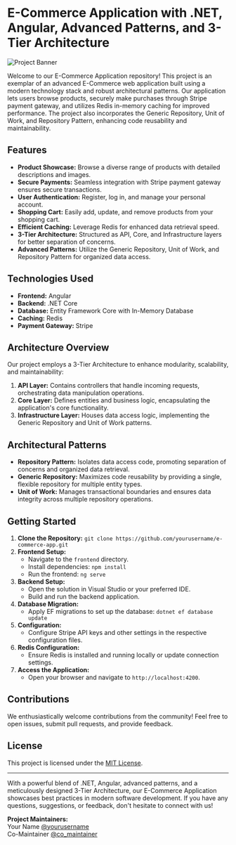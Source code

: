 # E-Commerce Application with .NET, Angular, Advanced Patterns, and 3-Tier Architecture

![Project Banner](link_to_banner_image)

Welcome to our E-Commerce Application repository! This project is an exemplar of an advanced E-Commerce web application built using a modern technology stack and robust architectural patterns. Our application lets users browse products, securely make purchases through Stripe payment gateway, and utilizes Redis in-memory caching for improved performance. The project also incorporates the Generic Repository, Unit of Work, and Repository Pattern, enhancing code reusability and maintainability.

## Features

- **Product Showcase:** Browse a diverse range of products with detailed descriptions and images.
- **Secure Payments:** Seamless integration with Stripe payment gateway ensures secure transactions.
- **User Authentication:** Register, log in, and manage your personal account.
- **Shopping Cart:** Easily add, update, and remove products from your shopping cart.
- **Efficient Caching:** Leverage Redis for enhanced data retrieval speed.
- **3-Tier Architecture:** Structured as API, Core, and Infrastructure layers for better separation of concerns.
- **Advanced Patterns:** Utilize the Generic Repository, Unit of Work, and Repository Pattern for organized data access.

## Technologies Used

- **Frontend:** Angular
- **Backend:** .NET Core
- **Database:** Entity Framework Core with In-Memory Database
- **Caching:** Redis
- **Payment Gateway:** Stripe

## Architecture Overview

Our project employs a 3-Tier Architecture to enhance modularity, scalability, and maintainability:

1. **API Layer:** Contains controllers that handle incoming requests, orchestrating data manipulation operations.
2. **Core Layer:** Defines entities and business logic, encapsulating the application's core functionality.
3. **Infrastructure Layer:** Houses data access logic, implementing the Generic Repository and Unit of Work patterns.

## Architectural Patterns

- **Repository Pattern:** Isolates data access code, promoting separation of concerns and organized data retrieval.
- **Generic Repository:** Maximizes code reusability by providing a single, flexible repository for multiple entity types.
- **Unit of Work:** Manages transactional boundaries and ensures data integrity across multiple repository operations.

## Getting Started

1. **Clone the Repository:** `git clone https://github.com/yourusername/e-commerce-app.git`
2. **Frontend Setup:**
   - Navigate to the `frontend` directory.
   - Install dependencies: `npm install`
   - Run the frontend: `ng serve`
3. **Backend Setup:**
   - Open the solution in Visual Studio or your preferred IDE.
   - Build and run the backend application.
4. **Database Migration:**
   - Apply EF migrations to set up the database: `dotnet ef database update`
5. **Configuration:**
   - Configure Stripe API keys and other settings in the respective configuration files.
6. **Redis Configuration:**
   - Ensure Redis is installed and running locally or update connection settings.
7. **Access the Application:**
   - Open your browser and navigate to `http://localhost:4200`.

## Contributions

We enthusiastically welcome contributions from the community! Feel free to open issues, submit pull requests, and provide feedback.

## License

This project is licensed under the [MIT License](link_to_license).

---

With a powerful blend of .NET, Angular, advanced patterns, and a meticulously designed 3-Tier Architecture, our E-Commerce Application showcases best practices in modern software development. If you have any questions, suggestions, or feedback, don't hesitate to connect with us!

**Project Maintainers:**  
Your Name [@yourusername](https://github.com/yourusername)  
Co-Maintainer [@co_maintainer](https://github.com/co_maintainer)
